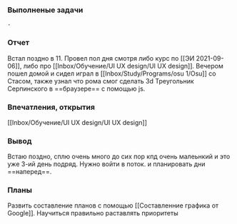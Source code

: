
### Выполненые задачи

`-`

### Отчет

Встал поздно в 11. Провел пол дня смотря либо курс по [[ЭИ 2021-09-06]], либо про [[Inbox/Обучение/UI UX design/UI UX design]]. Вечером пошел домой и сидел играл в [[Inbox/Study/Programs/osu 1/Osu]] со Стасом, также узнал что рома смог сделать 3d Треугольник Серпинского в ==браузере== c помощью js.

### Впечатления, открытия

[[Inbox/Обучение/UI UX design/UI UX design]]

### Вывод

Встаю поздно, сплю очень много до сих пор кпд очень малеьнкий и это уже 3-ий день подряд. Нужно войти в поток. и планировать дни ==наперед==.

### Планы

Развить составление планов с помощью [[Составленние графика от Google]]. Научиться правильно раставлять приоритеты